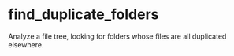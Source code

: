 # find_duplicate_folders
Analyze a file tree, looking for folders whose files are all duplicated elsewhere.
